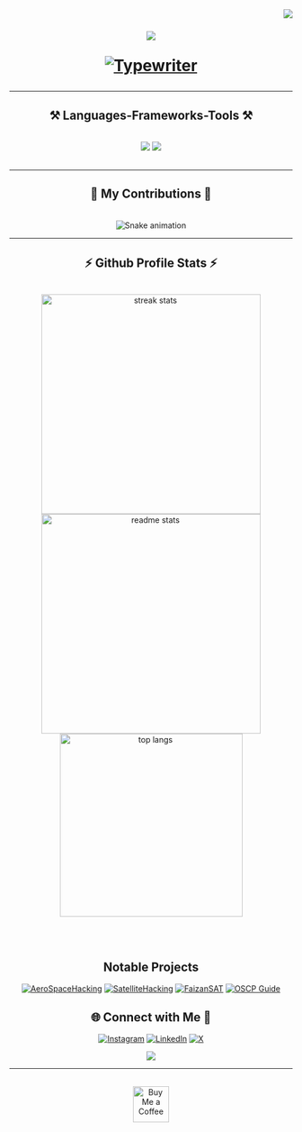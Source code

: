<img align="right" src="https://visitor-badge.laobi.icu/badge?page_id=faizan-khanx.faizan-khanx" />

<h1 align="center">
    <img src="https://readme-typing-svg.herokuapp.com/?font=Righteous&size=35&center=true&vCenter=true&width=500&height=70&duration=4000&lines=Hi+There!+👋;+I'm+faizan+khan!;" />

[![Typewriter](https://readme-typing-svg.herokuapp.com?font=Orbitron&size=30&duration=4000&color=4440FF&pause=500&center=true&random=false&width=1200&lines=$+Developer+and+Cyber+Security+expert)](https://git.io/typing-svg)
</h1>

 <hr/>
 
<h2 align="center">⚒️ Languages-Frameworks-Tools ⚒️</h2>
<br/>
<div align="center">
    <img src="https://skillicons.dev/icons?i=vscode,github,git,gitlab,arch,linux,ubuntu,arduino,aws,cloudflare,codepen" />
    <img src="https://skillicons.dev/icons?i=redhat,html,css,javascript,python,react,django,firebase,mongodb,c,c#,java,mysql,nodejs,postgres" /><br>
</div>

<br/>
<hr/>

<div align="center">
  <h2>🐍 My Contributions 🐍</h2>
  <br>
  <img src="https://raw.githubusercontent.com/faizan-khanx/faizan-khanx/output/snake.svg" alt="Snake animation" />

  <br/>
</div>


<hr/>

<h2 align="center">⚡ Github Profile Stats ⚡</h2>
<br>
<div align=center>
  <img width=390 src="https://github-readme-streak-stats-salesp07.vercel.app/?user=faizan-khanx&count_private=true&theme=react&border_radius=10" alt="streak stats"/>
  <img width=390 src="https://github-readme-stats-salesp07.vercel.app/api?username=faizan-khanx&count_private=true&show_icons=true&theme=react&rank_icon=github&border_radius=10" alt="readme stats" />
  <br/>
  <img width=325 align="center" src="https://github-readme-stats-salesp07.vercel.app/api/top-langs/?username=faizan-khanx&hide=HTML&langs_count=8&layout=compact&theme=react&border_radius=10&size_weight=0.5&count_weight=0.5&exclude_repo=github-readme-stats" alt="top langs" />
</div>

 <br/><br/>


<div align="center">

##  Notable Projects

[![AeroSpaceHacking](https://github-readme-stats.vercel.app/api/pin/?username=faizan-khanx&repo=AeroSpacehacking&border_color=289BF9&bg_color=0D1117&title_color=C9D1D9&text_color=8B949E&icon_color=289BF9)](https://github.com/faizan-khanx/AeroSpaceHacking)
[![SatelliteHacking](https://github-readme-stats.vercel.app/api/pin/?username=faizan-khanx&repo=SatelliteHacking-Workshop&border_color=289BF9&bg_color=0D1117&title_color=C9D1D9&text_color=8B949E&icon_color=289BF9)](https://github.com/faizan-khanx/SatelliteHacking-Workshop )
[![FaizanSAT](https://github-readme-stats.vercel.app/api/pin/?username=faizan-khanx&repo=FaizanSAT&border_color=289BF9&bg_color=0D1117&title_color=C9D1D9&text_color=8B949E&icon_color=289BF9)](https://github.com/faizan-khanx/faizansat)
[![OSCP Guide](https://github-readme-stats.vercel.app/api/pin/?username=faizan-khanx&repo=OSCP&border_color=289BF9&bg_color=0D1117&title_color=C9D1D9&text_color=8B949E&icon_color=289BF9)](https://github.com/faizan-khanx/OSCP)



  <!-- Socials -->
<div align="center">
    
## 🌐 Connect with Me 🍬
[![Instagram](https://img.shields.io/badge/Instagram-%23E4405F.svg?logo=Instagram&logoColor=white)](https://instagram.com/EthicalFaizan) [![LinkedIn](https://img.shields.io/badge/LinkedIn-%230077B5.svg?logo=linkedin&logoColor=white)](https://linkedin.com/in/EthicalFaizan) [![X](https://img.shields.io/badge/X-black.svg?logo=X&logoColor=white)](https://x.com/EthicalFaizan)

</div>

<!-- Counter -->
<div align="center">
  
<img align="center" src="https://visitor-badge.laobi.icu/badge?page_id=faizan-khanx.faizan-khanx" />
</div>
<hr/>

<br/>

<div align="center">
<a href='https:/osint.cyberrethic.in/' target='_blank'><img height='64' style='border:0px;height:64px;' src='https://storage.ko-fi.com/cdn/kofi1.png?v=3' border='0' alt='Buy Me a Coffee' /></a>
</div>

<br/>
